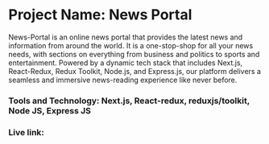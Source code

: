 # Project Name: News Portal

News-Portal is an online news portal that provides the latest news and information from around the world. It is a one-stop-shop for all your news needs, with sections on everything from business and politics to sports and entertainment. Powered by a dynamic tech stack that includes Next.js, React-Redux, Redux Toolkit, Node.js, and Express.js, our platform delivers a seamless and immersive news-reading experience like never before.

### Tools and Technology: Next.js, React-redux, reduxjs/toolkit, Node JS, Express JS

### Live link:
